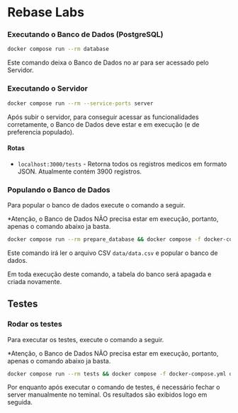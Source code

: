# Rebase Labs

### Executando o Banco de Dados (PostgreSQL)

```bash
docker compose run --rm database
```

Este comando deixa o Banco de Dados no ar para ser acessado pelo Servidor.

### Executando o Servidor

```bash
docker compose run --rm --service-ports server
```

Após subir o servidor, para conseguir acessar as funcionalidades corretamente, o Banco de Dados deve estar e em execução (e de preferencia populado).

#### Rotas

- `localhost:3000/tests` - Retorna todos os registros medicos em formato JSON. Atualmente contém 3900 registros.

### Populando o Banco de Dados

Para popular o banco de dados execute o comando a seguir. 

*Atenção, o Banco de Dados NÃO precisa estar em execução, portanto, apenas o comando abaixo ja basta.

```bash
docker compose run --rm prepare_database && docker compose -f docker-compose.yml down --remove-orphans
```

Este comando irá ler o arquivo CSV `data/data.csv` e popular o banco de dados.

Em toda execução deste comando, a tabela do banco será apagada e criada novamente.

## Testes

### Rodar os testes

Para executar os testes, execute o comando a seguir. 

*Atenção, o Banco de Dados NÃO precisa estar em execução, portanto, apenas o comando abaixo ja basta.

```bash
docker compose run --rm tests && docker compose -f docker-compose.yml down --remove-orphans
```

Por enquanto após executar o comando de testes, é necessário fechar o server manualmente no teminal. Os resultados são exibidos logo em seguida.